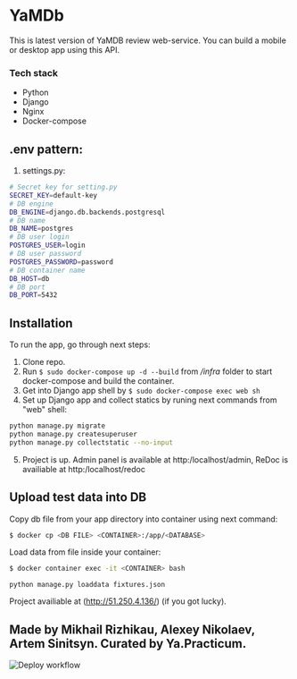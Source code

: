 # YaMDb

This is latest version of YaMDB review web-service. You can build a mobile or desktop app using this API.

### Tech stack

- Python
- Django
- Nginx
- Docker-compose

## .env pattern:

1.  settings.py:
```sh
# Secret key for setting.py
SECRET_KEY=default-key
# DB engine 
DB_ENGINE=django.db.backends.postgresql
# DB name
DB_NAME=postgres
# DB user login
POSTGRES_USER=login
# DB user password
POSTGRES_PASSWORD=password
# DB container name
DB_HOST=db
# DB port
DB_PORT=5432
```

## Installation

To run the app, go through next steps:

1. Clone repo.
2. Run ```$ sudo docker-compose up -d --build``` from */infra* folder to start docker-compose and build the container.
3. Get into Django app shell by ```$ sudo docker-compose exec web sh```
4. Set up Django app and collect statics by runing next commands from "web" shell:
```sh
python manage.py migrate
python manage.py createsuperuser
python manage.py collectstatic --no-input
```
5. Project is up. Admin panel is available at http:/localhost/admin, ReDoc is availiable at http:/localhost/redoc

## Upload test data into DB

Copy db file from your app directory into container using next command:
```sh
$ docker cp <DB FILE> <CONTAINER>:/app/<DATABASE>
```
Load data from file inside your container:
```sh
$ docker container exec -it <CONTAINER> bash
```
```
python manage.py loaddata fixtures.json
```
Project availiable at (http://51.250.4.136/) (if you got lucky).
## Made by Mikhail Rizhikau, Alexey Nikolaev, Artem Sinitsyn. Curated by Ya.Practicum.
![Deploy workflow](https://github.com/artemxpma/yamdb_final/actions/workflows/yamdb_workflow.yml/badge.svg)
